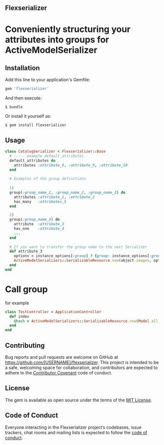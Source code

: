 ## Flexserializer
# Conveniently structuring your attributes into groups for ActiveModelSerializer

## Installation

Add this line to your application's Gemfile:

```ruby
gem 'flexserializer'
```

And then execute:

    $ bundle

Or install it yourself as:

    $ gem install flexserializer

## Usage

```ruby
class CatalogSerializer < Flexserializer::Base
  # ----- example default_attributes
  default_attributes do
    attributes :attribute_8, :attribute_9, :attribute_10
  end
  
  # Examples of the group definitions
  
  1)
  group(:group_name_1, :group_name_2, :group_name_3) do
    attributes :attribute_1, :attribute_2
    has_many   :attributes_5
  end

  2)
  group(:group_name_3) do
    attribute  :attribute_3
    has_one    :attribute_4
    ...
  end
    
  # If you want to transfer the group name to the next Serializer 
  def attribute_3
    options = instance_options[:group] ? {group: instance_options[:group]} : {}
    ActiveModelSerializers::SerializableResource.new(object.images, options).serializable_hash
  end
end
```

# Call group

for example
```ruby
class TestController < ApplicationController
  def index
    @hash = ActiveModelSerializers::SerializableResource.new(Model.all, {group: :group_name_3}).serializable_hash
  end
end
```

## Contributing

Bug reports and pull requests are welcome on GitHub at https://github.com/[USERNAME]/flexserializer. This project is intended to be a safe, welcoming space for collaboration, and contributors are expected to adhere to the [Contributor Covenant](http://contributor-covenant.org) code of conduct.

## License

The gem is available as open source under the terms of the [MIT License](http://opensource.org/licenses/MIT).

## Code of Conduct

Everyone interacting in the Flexserializer project’s codebases, issue trackers, chat rooms and mailing lists is expected to follow the [code of conduct](https://github.com/[USERNAME]/flexserializer/blob/master/CODE_OF_CONDUCT.md).
